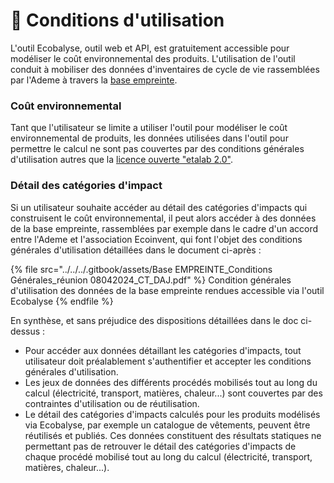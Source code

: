 # 📃 Conditions d'utilisation

L'outil Ecobalyse, outil web et API, est gratuitement accessible pour modéliser le coût environnemental des produits. L'utilisation de l'outil conduit à mobiliser des données d'inventaires de cycle de vie rassemblées par l'Ademe à travers la [base empreinte](https://base-empreinte.ademe.fr/).&#x20;

### Coût environnemental

Tant que l'utilisateur se limite a utiliser l'outil pour modéliser le coût environnemental de produits, les données utilisées dans l'outil pour permettre le calcul ne sont pas couvertes par des conditions générales d'utilisation autres que la [licence ouverte "etalab 2.0"](https://www.etalab.gouv.fr/wp-content/uploads/2017/04/ETALAB-Licence-Ouverte-v2.0.pdf).&#x20;

### Détail des catégories d'impact

Si un utilisateur souhaite accéder au détail des catégories d'impacts qui construisent le coût environnemental, il peut alors accéder à des données de la base empreinte, rassemblées par exemple dans le cadre d'un accord entre l'Ademe et l'association Ecoinvent, qui font l'objet des conditions générales d'utilisation détaillées dans le document ci-après :&#x20;

{% file src="../../../.gitbook/assets/Base EMPREINTE_Conditions Générales_réunion 08042024_CT_DAJ.pdf" %}
Condition générales d'utilisation des données de la base empreinte rendues accessible via l'outil Ecobalyse
{% endfile %}

En synthèse, et sans préjudice des dispositions détaillées dans le doc ci-dessus :&#x20;

* Pour accéder aux données détaillant les catégories d'impacts, tout utilisateur doit préalablement s'authentifier et accepter les conditions générales d'utilisation.
* Les jeux de données des différents procédés mobilisés tout au long du calcul (électricité, transport, matières, chaleur...) sont couvertes par des contraintes d'utilisation ou de réutilisation.
* Le détail des catégories d'impacts calculés pour les produits modélisés via Ecobalyse, par exemple un catalogue de vêtements, peuvent être réutilisés et publiés. Ces données constituent des résultats statiques ne permettant pas de retrouver le détail des catégories d'impacts de chaque procédé mobilisé tout au long du calcul (électricité, transport, matières, chaleur...).&#x20;

